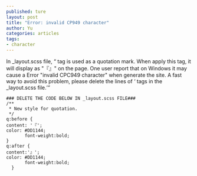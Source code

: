 ```yaml
---
published: ture
layout: post
title: "Error: invalid CP949 character"
author: Yu
categories: articles
tags:
- character
---
```


In _layout.scss file, <q> tag is used as a quotation mark. When apply this tag, it will display as "『』" on the page. One user report that on Windows it may cause a Error "invalid CPC949 character" when generate the site. A fast way to avoid this problem, please delete the lines of <q> tags in the _layout.scss file.


```
### DELETE THE CODE BELOW IN _layout.scss FILE###
/**
 * New style for quotation.
 */
q:before {
content: '『';
color: #DD1144;
       font-weight:bold;
}
q:after {
content:'』';
color: #DD1144;
       font-weight:bold;
  }
```
